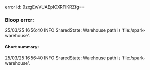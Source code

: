 error id: 9zxgEwVUAEpIOXRFIKRZfg==
### Bloop error:

25/03/25 16:56:40 INFO SharedState: Warehouse path is 'file:<WORKSPACE>/spark-warehouse'.
#### Short summary: 

25/03/25 16:56:40 INFO SharedState: Warehouse path is 'file:<WORKSPACE>/spark-warehouse'.